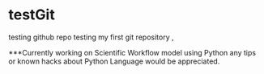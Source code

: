# testGit
testing github repo
testing my first git repository ,

***Currently working on Scientific Workflow model using Python
any tips or known hacks about  Python Language would be appreciated. 
